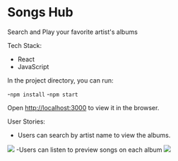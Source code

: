 # Songs Hub
Search and Play your favorite artist's albums

Tech Stack:
- React
- JavaScript

In the project directory, you can run:

-`npm install`
-`npm start`

Open [http://localhost:3000](http://localhost:3000) to view it in the browser.

User Stories:
- Users can search by artist name to view the albums.
<img src=".index.png"/>
-Users can listen to preview songs on each album
<img src=".index.png"/>